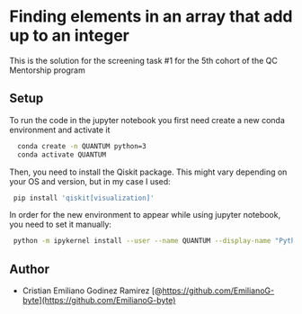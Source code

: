 # Finding elements in an array that add up to an integer

This is the solution for the screening task #1 for the 5th cohort of the QC Mentorship program


## Setup

To run the code in the jupyter notebook you first need 
create a new conda environment and activate it 

```bash
  conda create -n QUANTUM python=3
  conda activate QUANTUM
```
    
Then, you need to install the Qiskit package. This might
 vary depending on your OS and version, but in my 
 case I used:

```bash
 pip install 'qiskit[visualization]'
```
    
In order for the new environment to appear while using jupyter 
notebook, you need to set it manually:

```bash
 python -m ipykernel install --user --name QUANTUM --display-name "Python (QUANTUM)"
```
## Author

- Cristian Emiliano Godinez Ramirez [@https://github.com/EmilianoG-byte](https://github.com/EmilianoG-byte)
